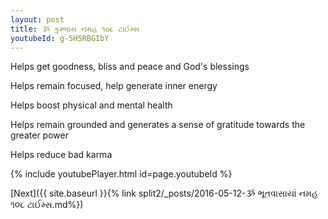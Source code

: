 ```yaml
---
layout: post
title: ૐ કુમ્ભાય નમહ ૧૦૮ ટાઈમ્સ
youtubeId: g-5H5RBGIbY
---
```

 
 
Helps get goodness, bliss and peace and God's blessings
 
Helps remain focused, help generate inner energy 
 
Helps boost physical and mental health 
 
Helps remain grounded and generates a sense of gratitude towards the greater power 
 
Helps reduce bad karma
 
 
 
 


{% include youtubePlayer.html id=page.youtubeId %}
 
[Next]({{ site.baseurl }}{% link  split2/_posts/2016-05-12-ૐ ભૂતવાસાયાં નમહ ૧૦૮ ટાઈમ્સ.md%})
 
